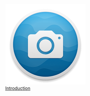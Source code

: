 

<div class="center"><img src="/logo.png" width="256" height="256" /></div>

<div class="center"><a href="introduction.html">Introduction</a></div>